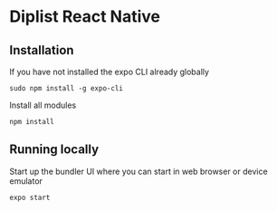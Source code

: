 # Diplist React Native

## Installation

If you have not installed the expo CLI already globally
```
sudo npm install -g expo-cli
```

Install all modules

```
npm install
```

## Running locally

Start up the bundler UI where you can start in web browser or device emulator

```
expo start
```

